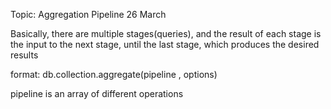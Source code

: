 Topic: Aggregation Pipeline 26 March

Basically, there are multiple stages(queries), and the result of each stage is the input to the next stage, until the last stage, which produces the desired results

format: db.collection.aggregate(pipeline , options) 

pipeline is an array of different operations 
